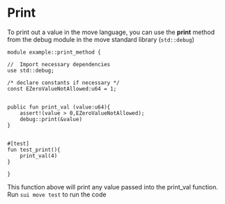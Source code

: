 # Print 
To print out a value in the move language, you can use the **print** method from the debug module in the move standard library (`std::debug`)


```move
module example::print_method {

//  Import necessary dependencies
use std::debug;

/* declare constants if necessary */
const EZeroValueNotAllowed:u64 = 1;


public fun print_val (value:u64){
    assert!(value > 0,EZeroValueNotAllowed);
    debug::print(&value)
}


#[test]
fun test_print(){
    print_val(4)
}

}
```

This function above will print any value passed into the print_val function. Run `sui move test` to run the code